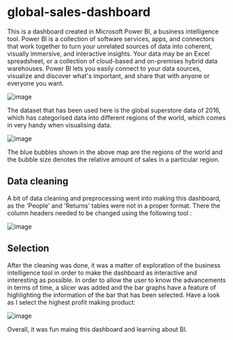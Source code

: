 # global-sales-dashboard
This is a dashboard created in Microsoft Power BI, a business intelligence tool. Power BI is a collection of software services, apps, and connectors that work together to turn your unrelated sources of data into coherent, visually immersive, and interactive insights. Your data may be an Excel spreadsheet, or a collection of cloud-based and on-premises hybrid data warehouses. Power BI lets you easily connect to your data sources, visualize and discover what's important, and share that with anyone or everyone you want.

![image](https://user-images.githubusercontent.com/96515691/169294157-da8ca650-7d96-4653-8a8a-66a2be3ff7de.png)

The dataset that has been used here is the global superstore data of 2016, which has categorised data into different regions of the world, which comes in very handy when visualising data.

![image](https://user-images.githubusercontent.com/96515691/169294725-9814c7fd-bcc9-4ac7-b933-424a30409006.png)

The blue bubbles shown in the above map are the regions of the world and the bubble size denotes the relative amount of sales in a particular region. 

## Data cleaning

A bit of data cleaning and preprocessing went into making this dashboard, as the 'People' and 'Returns' tables were not in a proper format. There the column headers needed to be changed using the following tool :

![image](https://user-images.githubusercontent.com/96515691/169295461-00b63d6f-2fea-423b-8d63-fa4bc235817c.png)

## Selection

After the cleaning was done, it was a matter of exploration of the business intelligence tool in order to make the dashboard as interactive and interesting as possible. In order to allow the user to know the advancements in terms of time, a slicer was added and the bar graphs have a feature of highlighting the information of the bar that has been selected. Have a look as I select the highest profit making product:

![image](https://user-images.githubusercontent.com/96515691/169296565-43ede4e3-87c9-4894-ae9a-f1fdeba9f445.png)

Overall, it was fun maing this dashboard and learning about BI.








